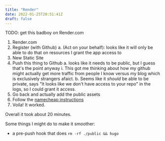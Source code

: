 ```yaml
---
title: "Render"
date: 2022-01-25T20:51:41Z
draft: false
---
```


TODO: get this badboy on Render.com

1. Render.com
2. Register (with Github)
   a. (Act on your behalf): looks like it will only be able to do that on resources I grant the app access to
3. New Static Site
4. Push this thing to Github
  a. looks like it needs to be public, but I guess that's the point anyway
    i. This got me thinking about how my github might actually get more traffic from people I know versus my blog which is exclusively strangers afaict.
  b. Seems like it _should_ be able to be private, says "It looks like we don't have access to your repo" in the logs, so I could grant it access.
5. Go back and actually add the public assets
6. Follow the [namecheap instructions](https://render.com/docs/configure-namecheap-dns)
7. Voila! It worked.

Overall it took about 20 minutes.

Some things I might do to make it smoother:
- a pre-push hook that does `rm -rf ./public && hugo`